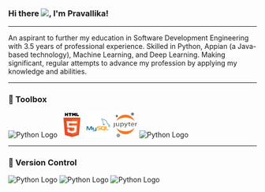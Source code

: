 ### Hi there <img src="https://raw.githubusercontent.com/MartinHeinz/MartinHeinz/master/wave.gif" width="30px">, I'm Pravallika!
---
An aspirant to further my education in Software Development Engineering with 3.5 years of professional experience. Skilled in Python, Appian (a Java-based technology), Machine Learning, and Deep Learning. Making significant, regular attempts to advance my profession by applying my knowledge and abilities.

<!--
**apprenant92/apprenant92** is a ✨ _special_ ✨ repository because its `README.md` (this file) appears on your GitHub profile.

Here are some ideas to get you started:

- 🔭 I’m currently working on ...
- 🌱 I’m currently learning ...
- 👯 I’m looking to collaborate on ...
- 🤔 I’m looking for help with ...
- 💬 Ask me about ...
- 📫 How to reach me: ...
- 😄 Pronouns: ...
- ⚡ Fun fact: ...
-->

---

### 🔨  Toolbox

<img src="https://cdn.worldvectorlogo.com/logos/python-5.svg" alt="Python Logo" width="50" height="50" /> <img src="https://github.com/devicons/devicon/blob/master/icons/html5/html5-original-wordmark.svg" alt="1" width="50" height="50"/> <img src="https://github.com/devicons/devicon/blob/master/icons/mysql/mysql-original-wordmark.svg" alt="CSS Logo" width="50" height="50"/> <img src="https://github.com/devicons/devicon/blob/master/icons/jupyter/jupyter-original-wordmark.svg" alt="Python Logo" width="50" height="50"/>
<img src="https://user-images.githubusercontent.com/25181517/183896132-54262f2e-6d98-41e3-8888-e40ab5a17326.png" alt="Python Logo" width="50" height="50"/>

---

###  🧰 Version Control
<img src="https://user-images.githubusercontent.com/25181517/192108372-f71d70ac-7ae6-4c0d-8395-51d8870c2ef0.png" alt="Python Logo" width="50" height="50" /> <img src="https://user-images.githubusercontent.com/25181517/192108374-8da61ba1-99ec-41d7-80b8-fb2f7c0a4948.png" alt="Python Logo" width="50" height="50" /> <img src="https://user-images.githubusercontent.com/25181517/192108375-268c35e6-ab26-44b2-88bf-e3121a4e5083.png" alt="Python Logo" width="50" height="50" />


